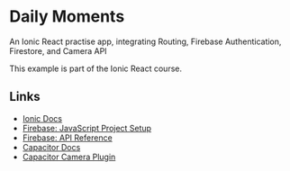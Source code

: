 # Daily Moments

An Ionic React practise app, integrating Routing, Firebase Authentication, Firestore, and Camera API

This example is part of the Ionic React course.

## Links

- [Ionic Docs](https://ionicframework.com/docs)
- [Firebase: JavaScript Project Setup](https://firebase.google.com/docs/web/setup)
- [Firebase: API Reference](https://firebase.google.com/docs/reference/js)
- [Capacitor Docs](https://capacitorjs.com/docs)
- [Capacitor Camera Plugin](https://capacitorjs.com/docs/apis/camera)

